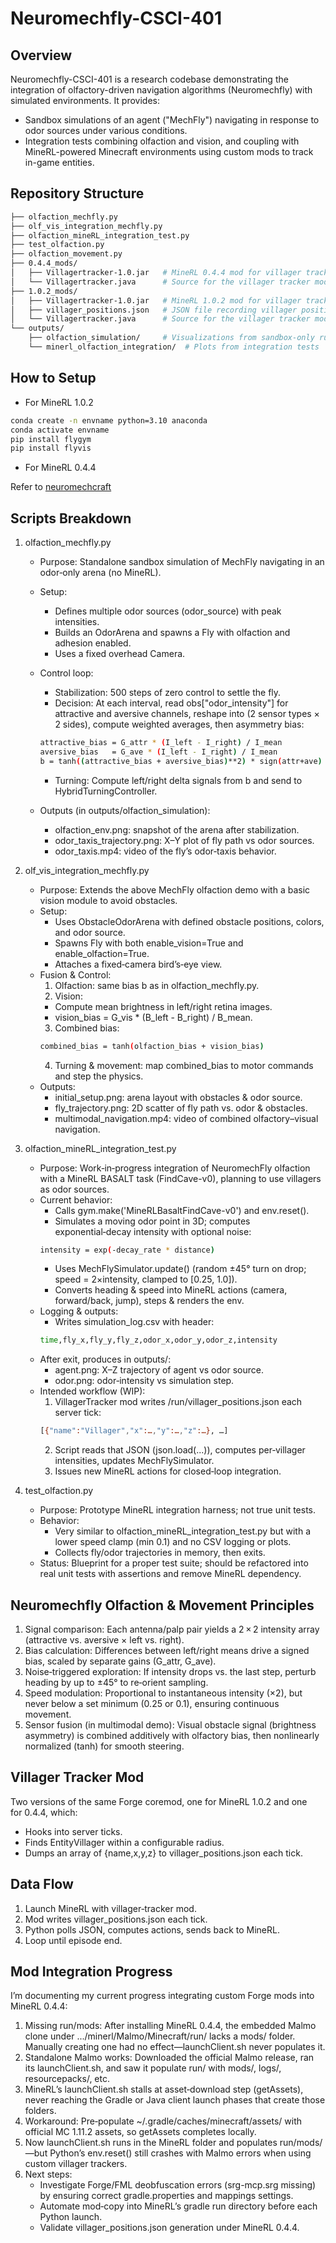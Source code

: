 # Neuromechfly-CSCI-401
## Overview
Neuromechfly-CSCI-401 is a research codebase demonstrating the integration of olfactory-driven navigation algorithms (Neuromechfly) with simulated environments. It provides:
- Sandbox simulations of an agent ("MechFly") navigating in response to odor sources under various conditions.
- Integration tests combining olfaction and vision, and coupling with MineRL-powered Minecraft environments using custom mods to track in-game entities.

## Repository Structure
```sh
├── olfaction_mechfly.py
├── olf_vis_integration_mechfly.py
├── olfaction_mineRL_integration_test.py
├── test_olfaction.py
├── olfaction_movement.py
├── 0.4.4_mods/
│   ├── Villagertracker-1.0.jar   # MineRL 0.4.4 mod for villager tracking
│   └── Villagertracker.java      # Source for the villager tracker mod
├── 1.0.2_mods/
│   ├── Villagertracker-1.0.jar   # MineRL 1.0.2 mod for villager tracking
│   ├── villager_positions.json   # JSON file recording villager position
│   └── Villagertracker.java      # Source for the villager tracker mod
└── outputs/
    ├── olfaction_simulation/     # Visualizations from sandbox-only runs
    └── minerl_olfaction_integration/  # Plots from integration tests
```

## How to Setup
- For MineRL 1.0.2
  
```sh
conda create -n envname python=3.10 anaconda
conda activate envname
pip install flygym
pip install flyvis
```

- For MineRL 0.4.4

Refer to [neuromechcraft](https://github.com/jason-s-yu/neuromechcraft)

## Scripts Breakdown
1. olfaction_mechfly.py
   
    - Purpose: Standalone sandbox simulation of MechFly navigating in an odor‐only arena (no MineRL).
    - Setup:
      - Defines multiple odor sources (odor_source) with peak intensities.
      - Builds an OdorArena and spawns a Fly with olfaction and adhesion enabled.
      - Uses a fixed overhead Camera.
    - Control loop:
      - Stabilization: 500 steps of zero control to settle the fly.
      - Decision: At each interval, read obs["odor_intensity"] for attractive and aversive channels, reshape into (2 sensor types × 2 sides), compute weighted averages, then asymmetry bias:

      ```sh
      attractive_bias = G_attr * (I_left - I_right) / I_mean
      aversive_bias   = G_ave * (I_left - I_right) / I_mean
      b = tanh((attractive_bias + aversive_bias)**2) * sign(attr+ave)
      ```
      - Turning: Compute left/right delta signals from b and send to HybridTurningController.
    - Outputs (in outputs/olfaction_simulation):
      - olfaction_env.png: snapshot of the arena after stabilization.
      - odor_taxis_trajectory.png: X–Y plot of fly path vs odor sources.
      - odor_taxis.mp4: video of the fly’s odor‐taxis behavior.

2. olf_vis_integration_mechfly.py
    - Purpose: Extends the above MechFly olfaction demo with a basic vision module to avoid obstacles.
    - Setup:
      - Uses ObstacleOdorArena with defined obstacle positions, colors, and odor source.
      - Spawns Fly with both enable_vision=True and enable_olfaction=True.
      - Attaches a fixed‐camera bird’s‐eye view.
    - Fusion & Control:
      1. Olfaction: same bias b as in olfaction_mechfly.py.
      2. Vision:
        - Compute mean brightness in left/right retina images.
        - vision_bias = G_vis * (B_left - B_right) / B_mean.
      3. Combined bias:
      ```sh
      combined_bias = tanh(olfaction_bias + vision_bias)
      ```
      4. Turning & movement: map combined_bias to motor commands and step the physics.
    - Outputs:
      - initial_setup.png: arena layout with obstacles & odor source.
      - fly_trajectory.png: 2D scatter of fly path vs. odor & obstacles.
      - multimodal_navigation.mp4: video of combined olfactory–visual navigation.

3. olfaction_mineRL_integration_test.py
    - Purpose: Work‑in‑progress integration of NeuromechFly olfaction with a MineRL BASALT task (FindCave-v0), planning to use villagers as odor sources.
    - Current behavior:
      - Calls gym.make('MineRLBasaltFindCave-v0') and env.reset().
      - Simulates a moving odor point in 3D; computes exponential‑decay intensity with optional noise:
      ```sh
      intensity = exp(-decay_rate * distance)
      ```
      - Uses MechFlySimulator.update() (random ±45° turn on drop; speed = 2×intensity, clamped to [0.25, 1.0]).
      - Converts heading & speed into MineRL actions (camera, forward/back, jump), steps & renders the env.
    - Logging & outputs:
      - Writes simulation_log.csv with header:
      ```sh
      time,fly_x,fly_y,fly_z,odor_x,odor_y,odor_z,intensity
      ```
    - After exit, produces in outputs/:
      - agent.png: X–Z trajectory of agent vs odor source.
      - odor.png: odor‐intensity vs simulation step.
    - Intended workflow (WIP):
      1. VillagerTracker mod writes /run/villager_positions.json each server tick:
      ```sh
      [{"name":"Villager","x":…,"y":…,"z":…}, …]
      ```
      2. Script reads that JSON (json.load(...)), computes per‑villager intensities, updates MechFlySimulator.
      3. Issues new MineRL actions for closed‑loop integration.

4. test_olfaction.py
    - Purpose: Prototype MineRL integration harness; not true unit tests.
    - Behavior:
      - Very similar to olfaction_mineRL_integration_test.py but with a lower speed clamp (min 0.1) and no CSV logging or plots.
      - Collects fly/odor trajectories in memory, then exits.
    - Status: Blueprint for a proper test suite; should be refactored into real unit tests with assertions and remove MineRL dependency.
      
## Neuromechfly Olfaction & Movement Principles
1. Signal comparison: Each antenna/palp pair yields a 2 × 2 intensity array (attractive vs. aversive × left vs. right).
2. Bias calculation: Differences between left/right means drive a signed bias, scaled by separate gains (G_attr, G_ave).
3. Noise‑triggered exploration: If intensity drops vs. the last step, perturb heading by up to ±45° to re‑orient sampling.
4. Speed modulation: Proportional to instantaneous intensity (×2), but never below a set minimum (0.25 or 0.1), ensuring continuous movement.
5. Sensor fusion (in multimodal demo): Visual obstacle signal (brightness asymmetry) is combined additively with olfactory bias, then nonlinearly normalized (tanh) for smooth steering.

## Villager Tracker Mod
Two versions of the same Forge coremod, one for MineRL 1.0.2 and one for 0.4.4, which:
- Hooks into server ticks.
- Finds EntityVillager within a configurable radius.
- Dumps an array of {name,x,y,z} to villager_positions.json each tick.

## Data Flow
1. Launch MineRL with villager‐tracker mod.
2. Mod writes villager_positions.json each tick.
3. Python polls JSON, computes actions, sends back to MineRL.
4. Loop until episode end.

## Mod Integration Progress
I’m documenting my current progress integrating custom Forge mods into MineRL 0.4.4:
1. Missing run/mods: After installing MineRL 0.4.4, the embedded Malmo clone under .../minerl/Malmo/Minecraft/run/ lacks a mods/ folder. Manually creating one had no effect—launchClient.sh never populates it.
2. Standalone Malmo works: Downloaded the official Malmo release, ran its launchClient.sh, and saw it populate run/ with mods/, logs/, resourcepacks/, etc.
3. MineRL’s launchClient.sh stalls at asset‐download step (getAssets), never reaching the Gradle or Java client launch phases that create those folders.
4. Workaround: Pre‐populate ~/.gradle/caches/minecraft/assets/ with official MC 1.11.2 assets, so getAssets completes locally.
5. Now launchClient.sh runs in the MineRL folder and populates run/mods/—but Python’s env.reset() still crashes with Malmo errors when using custom villager trackers.
6. Next steps:
   - Investigate Forge/FML deobfuscation errors (srg-mcp.srg missing) by ensuring correct gradle.properties and mappings settings.
   - Automate mod‐copy into MineRL’s gradle run directory before each Python launch.
   - Validate villager_positions.json generation under MineRL 0.4.4.
